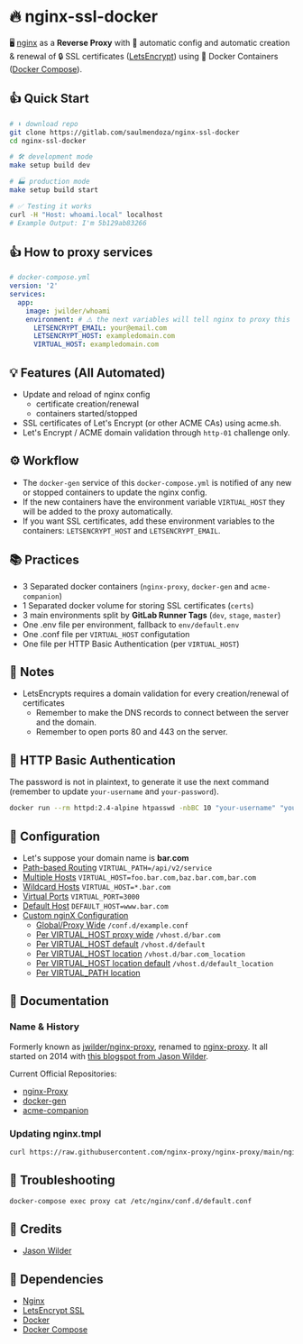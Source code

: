 # 🔥 nginx-ssl-docker

🖥️ [nginx](https://www.nginx.com) as a **Reverse Proxy** with 🧬 automatic config and automatic creation & renewal of 🔒 SSL certificates ([LetsEncrypt](https://letsencrypt.org)) using 🐋 Docker Containers ([Docker Compose](https://docs.docker.com/compose)).

## 👍 Quick Start
```bash
# ⬇️ download repo
git clone https://gitlab.com/saulmendoza/nginx-ssl-docker
cd nginx-ssl-docker

# 🛠️ development mode
make setup build dev

# 🏭 production mode
make setup build start

# ✅ Testing it works
curl -H "Host: whoami.local" localhost
# Example Output: I'm 5b129ab83266
```

## 👍 How to proxy services
```yml
# docker-compose.yml
version: '2'
services:
  app:
    image: jwilder/whoami
    environment: # ⚠️ the next variables will tell nginx to proxy this service
      LETSENCRYPT_EMAIL: your@email.com
      LETSENCRYPT_HOST: exampledomain.com
      VIRTUAL_HOST: exampledomain.com
```

## 💡 Features (All Automated)
- Update and reload of nginx config
  - certificate creation/renewal
  - containers started/stopped
- SSL certificates of Let's Encrypt (or other ACME CAs) using acme.sh.
- Let's Encrypt / ACME domain validation through `http-01` challenge only.

## ⚙️ Workflow
- The `docker-gen` service of this `docker-compose.yml` is notified of any new or stopped containers to update the nginx config.
- If the new containers have the environment variable `VIRTUAL_HOST` they will be added to the proxy automatically.
- If you want SSL certificates, add these environment variables to the containers: `LETSENCRYPT_HOST` and `LETSENCRYPT_EMAIL`.

## 📚 Practices
- 3 Separated docker containers (`nginx-proxy`, `docker-gen` and `acme-companion`)
- 1 Separated docker volume for storing SSL certificates (`certs`)
- 3 main environments split by **GitLab Runner Tags** (`dev`, `stage`, `master`)
- One .env file per environment, fallback to `env/default.env`
- One .conf file per `VIRTUAL_HOST` configutation
- One file per HTTP Basic Authentication (per `VIRTUAL_HOST`)

## 📝 Notes
- LetsEncrypts requires a domain validation for every creation/renewal of certificates
  - Remember to make the DNS records to connect between the server and the domain.
  - Remember to open ports 80 and 443 on the server.

## 🔑 HTTP Basic Authentication
The password is not in plaintext, to generate it use the next command (remember to update `your-username` and `your-password`).
```bash
docker run --rm httpd:2.4-alpine htpasswd -nbBC 10 "your-username" "your-password"
```

## 🧬 Configuration
- Let's suppose your domain name is **bar.com**
- [Path-based Routing](https://github.com/nginx-proxy/nginx-proxy#path-based-routing) `VIRTUAL_PATH=/api/v2/service`
- [Multiple Hosts](https://github.com/nginx-proxy/nginx-proxy#multiple-hosts) `VIRTUAL_HOST=foo.bar.com,baz.bar.com,bar.com`
- [Wildcard Hosts](https://github.com/nginx-proxy/nginx-proxy#wildcard-hosts) `VIRTUAL_HOST=*.bar.com`
- [Virtual Ports](https://github.com/nginx-proxy/nginx-proxy#virtual-ports) `VIRTUAL_PORT=3000`
- [Default Host](https://github.com/nginx-proxy/nginx-proxy#default-host) `DEFAULT_HOST=www.bar.com`
- [Custom nginX Configuration](https://github.com/nginx-proxy/nginx-proxy#custom-nginx-configuration)
  - [Global/Proxy Wide](https://github.com/nginx-proxy/nginx-proxy#proxy-wide) `/conf.d/example.conf`
  - [Per VIRTUAL_HOST proxy wide](https://github.com/nginx-proxy/nginx-proxy#per-virtual_host) `/vhost.d/bar.com`
  - [Per VIRTUAL_HOST default](https://github.com/nginx-proxy/nginx-proxy#per-virtual_host-default-configuration) `/vhost.d/default`
  - [Per VIRTUAL_HOST location](https://github.com/nginx-proxy/nginx-proxy#per-virtual_host-location-configuration) `/vhost.d/bar.com_location`
  - [Per VIRTUAL_HOST location default](https://github.com/nginx-proxy/nginx-proxy#per-virtual_host-location-default-configuration) `/vhost.d/default_location`
  - [Per VIRTUAL_PATH location](https://github.com/nginx-proxy/nginx-proxy#per-virtual_path-location-configuration)

## 📖 Documentation

### Name & History
Formerly known as [jwilder/nginx-proxy](https://github.com/jwilder/nginx-proxy), renamed to [nginx-proxy](https://github.com/nginx-proxy/nginx-proxy). It all started on 2014 with [this blogspot from Jason Wilder](http://jasonwilder.com/blog/2014/03/25/automated-nginx-reverse-proxy-for-docker/).

Current Official Repositories:
- [nginx-Proxy](https://github.com/nginx-proxy/nginx-proxy)
- [docker-gen](https://github.com/nginx-proxy/docker-gen)
- [acme-companion](https://github.com/nginx-proxy/acme-companion)

### Updating nginx.tmpl
```bash
curl https://raw.githubusercontent.com/nginx-proxy/nginx-proxy/main/nginx.tmpl > nginx.tmpl
```

## 👀 Troubleshooting
```bash
docker-compose exec proxy cat /etc/nginx/conf.d/default.conf
```

## 💯 Credits
- [Jason Wilder](https://github.com/jwilder)

## 🧰 Dependencies
- [Nginx](https://www.nginx.com)
- [LetsEncrypt SSL](http://letsencrypt.org/)
- [Docker](https://docker.com)
- [Docker Compose](https://docs.docker.com/compose)
